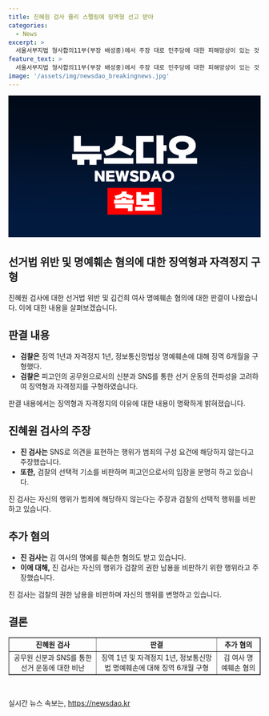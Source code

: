 ```yaml
---
title: 진혜원 검사 쥴리 스펠링에 징역형 선고 받아
categories:
  - News
excerpt: >
  서울서부지법 형사합의11부(부장 배성중)에서 주장 대로 민주당에 대한 피해망상이 있는 것 같다고 비난했으며, 김건희 여사의 과거 사진을 올려 명예를 훼손한 혐의도 있었다. 진혜원 검사에 대해 검찰은 징역 1년과 자격정지 1년, 그리고 명예훼손으로 징역 6개월을 구형했다. 검찰은 공무원으로서의 중립적 의무를 지켜야 하는 검사가 SNS를 통해 민주당을 지지하고 미래통합당을 비난한 것으로 보고 있다.
feature_text: >
  서울서부지법 형사합의11부(부장 배성중)에서 주장 대로 민주당에 대한 피해망상이 있는 것 같다고 비난했으며, 김건희 여사의 과거 사진을 올려 명예를 훼손한 혐의도 있었다. 진혜원 검사에 대해 검찰은 징역 1년과 자격정지 1년, 그리고 명예훼손으로 징역 6개월을 구형했다. 검찰은 공무원으로서의 중립적 의무를 지켜야 하는 검사가 SNS를 통해 민주당을 지지하고 미래통합당을 비난한 것으로 보고 있다.
image: '/assets/img/newsdao_breakingnews.jpg'
---
```


<p><img src="/assets/img/newsdao_breakingnews.jpg" alt="firstkoreanews 속보" /></p>

<h2 data-ke-size="size26">선거법 위반 및 명예훼손 혐의에 대한 징역형과 자격정지 구형</h2>

<p data-ke-size="size16">진혜원 검사에 대한 선거법 위반 및 김건희 여사 명예훼손 혐의에 대한 판결이 나왔습니다. 이에 대한 내용을 살펴보겠습니다.</p>

<h2 data-ke-size="size26">판결 내용</h2>

<ul>
    <li><b>검찰은</b> 징역 1년과 자격정지 1년, 정보통신망법상 명예훼손에 대해 징역 6개월을 구형했다.</li>
    <li><b>검찰은</b> 피고인의 공무원으로서의 신분과 SNS를 통한 선거 운동의 전파성을 고려하여 징역형과 자격정지를 구형하였습니다.</li>
</ul>

<p data-ke-size="size16">판결 내용에서는 징역형과 자격정지의 이유에 대한 내용이 명확하게 밝혀졌습니다.</p>

<h2 data-ke-size="size26">진혜원 검사의 주장</h2>

<ul>
    <li><b>진 검사는</b> SNS로 의견을 표현하는 행위가 범죄의 구성 요건에 해당하지 않는다고 주장했습니다.</li>
    <li><b>또한,</b> 검찰의 선택적 기소를 비판하며 피고인으로서의 입장을 분명히 하고 있습니다.</li>
</ul>

<p data-ke-size="size16">진 검사는 자신의 행위가 범죄에 해당하지 않는다는 주장과 검찰의 선택적 행위를 비판하고 있습니다.</p>

<h2 data-ke-size="size26">추가 혐의</h2>

<ul>
    <li><b>진 검사는</b> 김 여사의 명예를 훼손한 혐의도 받고 있습니다.</li>
    <li><b>이에 대해,</b> 진 검사는 자신의 행위가 검찰의 권한 남용을 비판하기 위한 행위라고 주장했습니다.</li>
</ul>

<p data-ke-size="size16">진 검사는 검찰의 권한 남용을 비판하며 자신의 행위를 변명하고 있습니다.</p>

<h2 data-ke-size="size26">결론</h2>

<table style="width: 100%;" border="1">
<tbody>
<tr>
<td style="text-align: center; height: 17px;"><b>진혜원 검사</b></td>
<td style="text-align: center; height: 17px;"><b>판결</b></td>
<td style="text-align: center; height: 17px;"><b>추가 혐의</b></td>
</tr>
<tr>
<td style="text-align: center; height: 17px;">공무원 신분과 SNS를 통한 선거 운동에 대한 비난</td>
<td style="text-align: center; height: 17px;">징역 1년 및 자격정지 1년, 정보통신망법 명예훼손에 대해 징역 6개월 구형</td>
<td style="text-align: center; height: 17px;">김 여사 명예훼손 혐의</td>
</tr>
</tbody>
</table>

<p data-ke-size="size16">&nbsp;</p>
실시간 뉴스 속보는, <a href="https://newsdao.kr" rel="dofollow">https://newsdao.kr</a>


